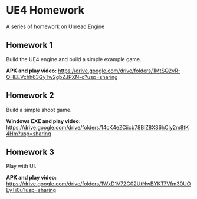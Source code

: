# UE4 Homework
A series of homework on Unread Engine

## Homework 1

Build the UE4 engine and build a simple example game.

**APK and play video:** https://drive.google.com/drive/folders/1MtSQ2vR-QHEEVchh63GyTw2gbZJPXN-o?usp=sharing

## Homework 2

Build a simple shoot game.

**Windows EXE and play video:** https://drive.google.com/drive/folders/14cK4eZCiicb78BlZ8XS6hCIy2m8tK4Hm?usp=sharing

## Homework 3

Play with UI.

**APK and play video:** https://drive.google.com/drive/folders/1WxD1V72G02UtNwBYKT7Vfm30UOEyTi0u?usp=sharing
